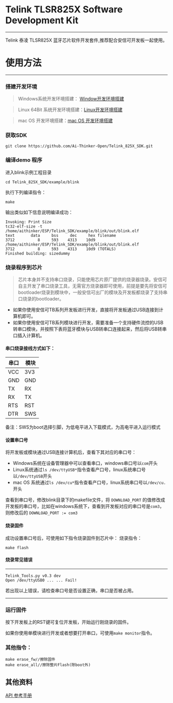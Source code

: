 # Telink TLSR825X Software Development Kit
--------------------------------------------------
Telink 泰凌 TLSR825X 蓝牙芯片软件开发套件,推荐配合安信可开发板一起使用。

# 使用方法
---------------------------------------------------

### 搭建开发环境

>Windows系统开发环境搭建： [Window开发环境搭建](https://github.com/Ai-Thinker-Open/Telink_825X_SDK/blob/master/start_windows.md)

> Linux 64Bit 系统开发环境搭建：[Linux开发环境搭建](https://github.com/Ai-Thinker-Open/Telink_825X_SDK/blob/master/start_linux.md)

> mac OS 开发环境搭建：[mac OS 开发环境搭建](https://github.com/Ai-Thinker-Open/Telink_825X_SDK/blob/master/start_macos.md)


### 获取SDK

    git clone https://github.com/Ai-Thinker-Open/Telink_825X_SDK.git

### 编译demo 程序
进入blink示例工程目录

    cd Telink_825X_SDK/example/blink 

执行下列编译指令：

    make

输出类似如下信息说明编译成功：

    Invoking: Print Size
    tc32-elf-size -t /home/aithinker/ESP/Telink_SDK/example/blink/out/blink.elf
    text	   data	    bss	    dec	    hex	filename
    3712	      8	    593	   4313	   10d9	/home/aithinker/ESP/Telink_SDK/example/blink/out/blink.elf
    3712	      8	    593	   4313	   10d9	(TOTALS)
    Finished building: sizedummy

### 烧录程序到芯片

> 芯片本身并不支持串口烧录，只能使用芯片原厂提供的烧录器烧录。安信可自主开发了串口烧录工具，无需官方烧录器即可使用，前提是要先将安信可bootloader烧录到模块中，一般安信可出厂的模块及开发板都烧录了支持串口烧录的bootloader。

- 如果你使用安信可TB系列开发板进行开发，直接将开发板通过USB连接到计算机即可。
- 如果你使用安信可TB系列模块进行开发，需要准备一个支持硬件流控的USB转串口模块，并按照下表将蓝牙模块与USB转串口连接起来，然后将USB转串口插入计算机。

#### 串口烧录接线方式如下：

|串口|模块|
|----|---|
|VCC|3V3|
|GND|GND|
|TX|RX|
|RX|TX|
|RTS|RST|
|DTR|SWS|

备注：SWS为boot选择引脚，为低电平进入下载模式，为高电平进入运行模式

#### 设置串口号

将开发板或模块通过USB连接计算机后，查看下其对应的串口号：

- Windows系统在设备管理器中可以查看串口，windows串口号以```com```开头
- Linux系统通过```ls /dev/ttyUSB*```指令查看产口号，linux系统串口号以```/dev/ttyUSB```开头
- mac OS 系统通过```ls /dev/cu*```指令查看产口号，linux系统串口号以```/dev/cu.```开头


查看到串口号，修改blink目录下的makefile文件，将 ```DOWNLOAD_PORT``` 的值修改成开发板的串口号，比如在windows系统下，查看到开发板对应的串口号是```com3```，则修改后的 ```DOWNLOAD_PORT := com3```

#### 烧录固件
成功设置串口号后，可使用如下指令烧录固件到芯片中：
烧录指令：

    make flash

#### 烧录常见错误
----------------------------------------------
    Telink_Tools.py v0.3 dev 
    Open /dev/ttyUSB0 ... ... Fail!
若出现以上错误，请检查串口号是否设置正确，串口是否被占用。

----------------------------------------------

### 运行固件

按下开发板上的RST键可复位开发板，开始运行刚烧录的固件。

如果你使用单模块进行开发或者想要打开串口，可使用```make monitor```指令。

### 其他指令：

    make erase_fw//擦除固件
    make erase_all//擦除整片Flash(除boot外)

## 其他资料

[API 参考手册](https://shyboy.oss-cn-shenzhen.aliyuncs.com/readonly/tb/Telink%20Kite%20BLE%20SDK%20Developer%20Handbook.pdf)